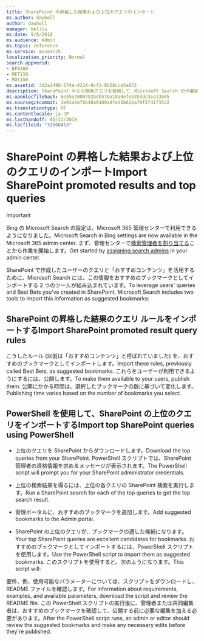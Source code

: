 ```yaml
---
title: SharePoint の昇格した結果および上位のクエリのインポート
ms.author: dawholl
author: dawholl
manager: kellis
ms.date: 9/8/2018
ms.audience: Admin
ms.topic: reference
ms.service: mssearch
localization_priority: Normal
search.appverid:
- BFB160
- MET150
- MOE150
ms.assetid: 3d2a1498-174e-4214-9cf1-8b58cce5a872
description: SharePoint からの検索クエリを使用して、Microsoft Search の作業結果を作成します
ms.openlocfilehash: 6e55e2000792bdb576a18a0efeb353dc3ea13605
ms.sourcegitcommit: 3e91a6e70b48a0100adfed1b62ba79f2fd1735d2
ms.translationtype: HT
ms.contentlocale: ja-JP
ms.lasthandoff: 05/13/2019
ms.locfileid: "33968453"
---
```

# <a name="import-sharepoint-promoted-results-and-top-queries"></a><span data-ttu-id="720da-103">SharePoint の昇格した結果および上位のクエリのインポート</span><span class="sxs-lookup"><span data-stu-id="720da-103">Import SharePoint promoted results and top queries</span></span>

> [!IMPORTANT]
> <span data-ttu-id="720da-104">Bing の Microsoft Search の設定は、Microsoft 365 管理センターで利用できるようになりました。</span><span class="sxs-lookup"><span data-stu-id="720da-104">Microsoft Search in Bing settings are now available in the Microsoft 365 admin center.</span></span> <span data-ttu-id="720da-105">まず、管理センターで[検索管理者を割り当てる](https://docs.microsoft.com/ja-JP/microsoftsearch/setup-microsoft-search#step-2-assign-search-admin-and-search-editor)ことから作業を開始します。</span><span class="sxs-lookup"><span data-stu-id="720da-105">Get started by [assigning search admins](https://docs.microsoft.com/en-us/microsoftsearch/setup-microsoft-search#step-2-assign-search-admin-and-search-editor) in your admin center.</span></span>
    
<span data-ttu-id="720da-106">SharePoint で作成したユーザーのクエリと「おすすめコンテンツ」を活用するために、Microsoft Search には、この情報をおすすめのブックマークとしてインポートする 2 つのツールが組み込まれています。</span><span class="sxs-lookup"><span data-stu-id="720da-106">To leverage users' queries and Best Bets you've created in SharePoint, Microsoft Search includes two tools to import this information as suggested bookmarks:</span></span> 
  
## <a name="import-sharepoint-promoted-result-query-rules"></a><span data-ttu-id="720da-107">SharePoint の昇格した結果のクエリ ルールをインポートする</span><span class="sxs-lookup"><span data-stu-id="720da-107">Import SharePoint promoted result query rules</span></span>

<span data-ttu-id="720da-108">こうしたルール (以前は「おすすめコンテンツ」と呼ばれていました) を、おすすめのブックマークとしてインポートします。</span><span class="sxs-lookup"><span data-stu-id="720da-108">Import these rules, previously called Best Bets, as suggested bookmarks.</span></span> <span data-ttu-id="720da-109">これらをユーザーが利用できるようにするには、公開します。</span><span class="sxs-lookup"><span data-stu-id="720da-109">To make them available to your users, publish them.</span></span> <span data-ttu-id="720da-110">公開にかかる時間は、選択したブックマークの数に基づいて変化します。</span><span class="sxs-lookup"><span data-stu-id="720da-110">Publishing time varies based on the number of bookmarks you select.</span></span>
  
## <a name="import-top-sharepoint-queries-using-powershell"></a><span data-ttu-id="720da-111">PowerShell を使用して、SharePoint の上位のクエリをインポートする</span><span class="sxs-lookup"><span data-stu-id="720da-111">Import top SharePoint queries using PowerShell</span></span>

- <span data-ttu-id="720da-112">上位のクエリを SharePoint からダウンロードします。</span><span class="sxs-lookup"><span data-stu-id="720da-112">Download the top queries from your SharePoint.</span></span> <span data-ttu-id="720da-113">PowerShell スクリプトでは、SharePoint 管理者の資格情報を求めるメッセージが表示されます。</span><span class="sxs-lookup"><span data-stu-id="720da-113">The PowerShell script will prompt you for your SharePoint administrator credentials.</span></span>
    
- <span data-ttu-id="720da-114">上位の検索結果を得るには、上位の各クエリの SharePoint 検索を実行します。</span><span class="sxs-lookup"><span data-stu-id="720da-114">Run a SharePoint search for each of the top queries to get the top search result.</span></span>
    
- <span data-ttu-id="720da-115">管理ポータルに、おすすめのブックマークを追加します。</span><span class="sxs-lookup"><span data-stu-id="720da-115">Add suggested bookmarks to the Admin portal.</span></span>
    
- <span data-ttu-id="720da-116">SharePoint の上位のクエリが、ブックマークの適した候補になります。</span><span class="sxs-lookup"><span data-stu-id="720da-116">Your top SharePoint queries are excellent candidates for bookmarks.</span></span> <span data-ttu-id="720da-117">おすすめのブックマークとしてインポートするには、PowerShell スクリプトを使用します。</span><span class="sxs-lookup"><span data-stu-id="720da-117">Use the PowerShell script to import them as suggested bookmarks.</span></span> <span data-ttu-id="720da-118">このスクリプトを使用すると、次のようになります。</span><span class="sxs-lookup"><span data-stu-id="720da-118">This script will:</span></span>
    
<span data-ttu-id="720da-119">要件、例、使用可能なパラメーターについては、スクリプトをダウンロードし、README ファイルを確認します。</span><span class="sxs-lookup"><span data-stu-id="720da-119">For information about requirements, examples, and available parameters, download the script and review the README file.</span></span> <span data-ttu-id="720da-120">この PowerShell スクリプトの実行後に、管理者または共同編集者は、おすすめのブックマークを確認して、公開する前に必要な編集を加える必要があります。</span><span class="sxs-lookup"><span data-stu-id="720da-120">After the PowerShell script runs, an admin or editor should review the suggested bookmarks and make any necessary edits before they're published.</span></span>

  

